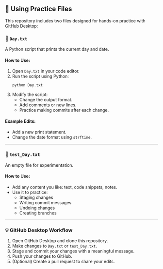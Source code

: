 ## 🧪 Using Practice Files

This repository includes two files designed for hands-on practice with GitHub Desktop:

### 📄 `Day.txt`
A Python script that prints the current day and date.

#### How to Use:
1. Open `Day.txt` in your code editor.
2. Run the script using Python:
   ```bash
   python Day.txt
   ```
3. Modify the script:
   - Change the output format.
   - Add comments or new lines.
   - Practice making commits after each change.

#### Example Edits:
- Add a new print statement.
- Change the date format using `strftime`.

---

### 📝 `test_Day.txt`
An empty file for experimentation.

#### How to Use:
- Add any content you like: text, code snippets, notes.
- Use it to practice:
  - Staging changes
  - Writing commit messages
  - Undoing changes
  - Creating branches

---

### 💡 GitHub Desktop Workflow

1. Open GitHub Desktop and clone this repository.
2. Make changes to `Day.txt` or `test_Day.txt`.
3. Stage and commit your changes with a meaningful message.
4. Push your changes to GitHub.
5. (Optional) Create a pull request to share your edits.